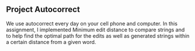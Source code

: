 ## Project Autocorrect

We use autocorrect every day on your cell phone and computer. In this assignment, I implemented Minimum edit distance to compare strings and to help find the optimal path for the edits as well as generated strings within a certain distance from a given word.



